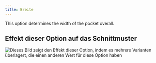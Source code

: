 ```yaml
---
title: Breite
---
```


This option determines the width of the pocket overall.

## Effekt dieser Option auf das Schnittmuster

![Dieses Bild zeigt den Effekt dieser Option, indem es mehrere Varianten überlagert, die einen anderen Wert für diese Option haben](lucy_width_sample.svg "Effekt dieser Option auf das Schnittmuster")
